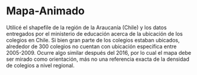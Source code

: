 # Mapa-Animado

Utilicé el shapefile de la región de la Araucanía (Chile) y los datos entregados 
por el ministerio de educación acerca de la ubicación de los colegios en Chile.
Si bien gran parte de los colegios estaban ubicados, alrededor de 300 colegios no
cuentan con ubicación específica entre 2005-2009. Ocurre algo similar después del 
2016, por lo cual el mapa debe ser mirado como orientación, más no una referencia 
exacta de la densidad de colegios a nivel regional.
